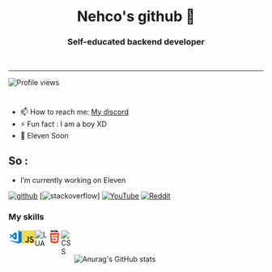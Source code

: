 <div align="center">
   <h1>Nehco's github 🙌</h1>
</div>

<h3 align="center">Self-educated backend developer</h3>
<br/>

---

![Profile views](https://gpvc.arturio.dev/NehcoDev)  
#
- 📫 How to reach me: [My discord](https://discord.com/invite/ZxVtUNAeCC)
- ⚡ Fun fact : I am a boy XD
- 🌙 Eleven Soon
## So : 
- I’m currently working on Eleven


[<img src='https://cdn.jsdelivr.net/npm/simple-icons@3.0.1/icons/github.svg' alt='github' height='33'>](https://github.com/NehcoDev)  [<img src='https://cdn.jsdelivr.net/npm/simple-icons@3.0.1/icons/stackoverflow.svg' alt='stackoverflow' height='33'>]  [<img src='https://cdn.jsdelivr.net/npm/simple-icons@3.0.1/icons/youtube.svg' alt='YouTube' height='33'>](https://www.youtube.com/channel/UCcL6du-DasI2LjtyalkWXPA)  [<img src='https://cdn.jsdelivr.net/npm/simple-icons@3.0.1/icons/reddit.svg' alt='Reddit' height='33'>](https://www.reddit.com/user/https://www.reddit.com/user/NeoStoffyn)  


### My skills

<img align="left" width = "26px" alt = "Visual studio code" src = "https://raw.githubusercontent.com/github/explore/80688e429a7d4ef2fca1e82350fe8e3517d3494d/topics/visual-studio-code/visual-studio-code.png">
<img align="left" width = "26px" alt = "Java script" src = "https://raw.githubusercontent.com/github/explore/80688e429a7d4ef2fca1e82350fe8e3517d3494d/topics/javascript/javascript.png">
<img align="left" width = "26px" alt = "LUA" src = "https://static.wikia.nocookie.net/cso/images/0/0f/Lua-logo-nolabel.svg.png/revision/latest?cb=20181201144608">
<img align="left" width = "26px" alt = "HTML 5" src = "https://raw.githubusercontent.com/github/explore/80688e429a7d4ef2fca1e82350fe8e3517d3494d/topics/html/html.png">
<img align="left" width = "26px" alt = "CSS" src = "https://www.studieanker.be/assets/img/logo_css.9c1431e3.png">



<br></br>

![Anurag's GitHub stats](https://github-readme-stats.vercel.app/api?username=NehcoDev&theme=react&show_icons=true)



